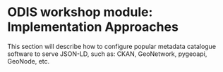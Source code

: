 # ODIS workshop module: Implementation Approaches

This section will describe how to configure popular metadata catalogue software
to serve JSON-LD, such as: CKAN, GeoNetwork, pygeoapi, GeoNode, etc.
